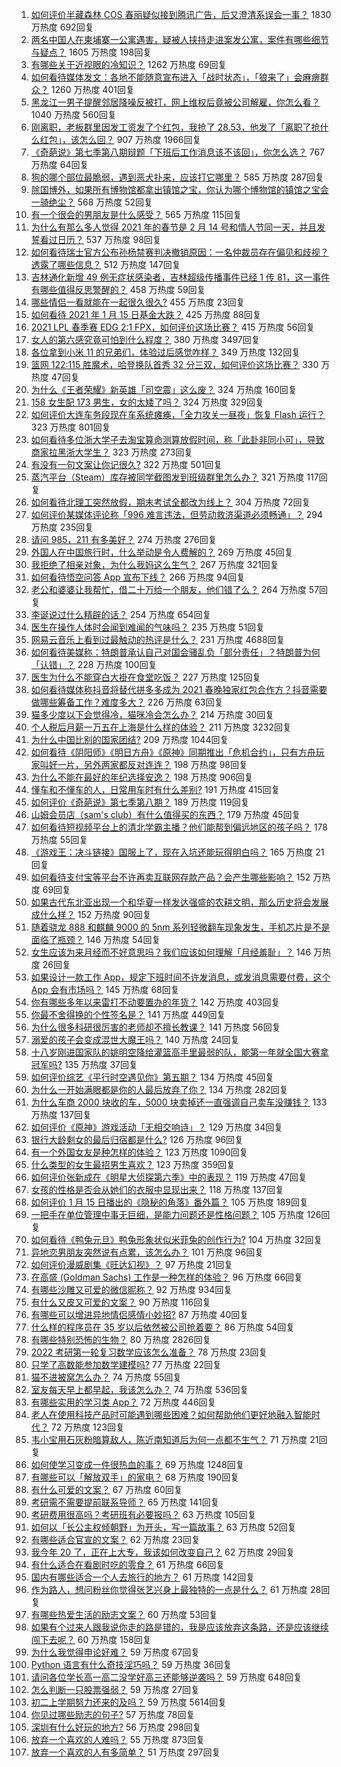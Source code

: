1. [如何评价半藏森林 COS 春丽疑似接到腾讯广告，后又澄清系误会一事？](https://www.zhihu.com/question/439594856) 1830 万热度 692回复
1. [两名中国人在柬埔寨一公寓遇害，疑被人挟持走进案发公寓，案件有哪些细节与疑点？](https://www.zhihu.com/question/439363050) 1605 万热度 198回复
1. [有哪些关于近视眼的冷知识？](https://www.zhihu.com/question/437446126) 1262 万热度 69回复
1. [如何看待媒体发文：各地不能随意宣布进入「战时状态」，「狼来了」会麻痹群众？](https://www.zhihu.com/question/439609149) 1260 万热度 401回复
1. [黑龙江一男子提醒邻居降噪反被打，网上维权后竟被公司解雇，你怎么看？](https://www.zhihu.com/question/439492690) 1040 万热度 560回复
1. [刚离职，老板群里因发工资发了个红包，我抢了 28.53，他发了「离职了抢什么红包」，该怎么回？](https://www.zhihu.com/question/406777225) 907 万热度 1966回复
1. [《奇葩说》第七季第八期辩题「下班后工作消息该不该回」，你怎么选？](https://www.zhihu.com/question/439692187) 767 万热度 64回复
1. [狗的哪个部位最脆弱，遇到恶犬扑来，应该打它哪里？](https://www.zhihu.com/question/315822708) 585 万热度 287回复
1. [除国博外，如果所有博物馆都拿出镇馆之宝，你认为哪个博物馆的镇馆之宝会一骑绝尘？](https://www.zhihu.com/question/439459795) 568 万热度 52回复
1. [有一个很会的男朋友是什么感受？](https://www.zhihu.com/question/391872560) 565 万热度 115回复
1. [为什么有那么多人觉得 2021 年的春节是 2 月 14 号和情人节同一天，并且发誓看过日历？](https://www.zhihu.com/question/438961635) 537 万热度 98回复
1. [如何看待瑞士官方公布孙杨禁赛判决撤销原因：一名仲裁员存在偏见和歧视？透露了哪些信息？](https://www.zhihu.com/question/439609004) 512 万热度 147回复
1. [吉林通化新增 49 例无症状感染者，吉林超级传播事件已经 1 传 81，这一事件有哪些值得反思警醒的？](https://www.zhihu.com/question/439640554) 458 万热度 59回复
1. [哪些情侣一看就能在一起很久很久?](https://www.zhihu.com/question/309398217) 455 万热度 23回复
1. [如何看待 2021 年 1 月 15 日基金大跌？](https://www.zhihu.com/question/439488842) 425 万热度 88回复
1. [2021 LPL 春季赛 EDG 2:1 FPX，如何评价这场比赛？](https://www.zhihu.com/question/439678590) 415 万热度 56回复
1. [女人的第六感究竟可怕到什么程度？](https://www.zhihu.com/question/33311702) 380 万热度 3497回复
1. [各位拿到小米 11 的兄弟们，体验过后感觉咋样？](https://www.zhihu.com/question/437497000) 349 万热度 132回复
1. [篮网 122:115 胜魔术，哈登换队首秀 32 分三双，如何评价这场比赛？](https://www.zhihu.com/question/439753832) 330 万热度 47回复
1. [为什么《王者荣耀》新英雄「司空震」这么废？](https://www.zhihu.com/question/439314693) 324 万热度 160回复
1. [158 女生配 173 男生，女的太矮了吗？](https://www.zhihu.com/question/438744019) 324 万热度 329回复
1. [如何评价大连车务段现在车系统瘫痪，「全力攻关一昼夜」恢复 Flash 运行？](https://www.zhihu.com/question/439434803) 323 万热度 801回复
1. [如何看待多位浙大学子去淘宝算命测算放假时间，称「此卦非同小可」，导致商家拉黑浙大学生？](https://www.zhihu.com/question/439266362) 323 万热度 273回复
1. [有没有一句文案让你记很久?](https://www.zhihu.com/question/432213645) 322 万热度 501回复
1. [蒸汽平台（Steam）库存被同学截图发到班级群里怎么办？](https://www.zhihu.com/question/397721693) 321 万热度 117回复
1. [如何看待北理工突然放假，期末考试全都改为线上？](https://www.zhihu.com/question/439582454) 304 万热度 72回复
1. [如何评价某媒体评论称「996 难言违法，但劳动救济渠道必须畅通」？](https://www.zhihu.com/question/439481745) 294 万热度 235回复
1. [请问 985，211 有多美好？](https://www.zhihu.com/question/438353781) 274 万热度 276回复
1. [外国人在中国旅行时，什么举动是令人费解的？](https://www.zhihu.com/question/438531327) 269 万热度 45回复
1. [我拒绝了相亲对象，为什么我妈这么生气？](https://www.zhihu.com/question/438882455) 267 万热度 321回复
1. [如何看待悟空问答 App 宣布下线？](https://www.zhihu.com/question/439340180) 266 万热度 94回复
1. [老公和婆婆让我帮忙，借二十万给一个朋友，他们错了么？](https://www.zhihu.com/question/438988401) 264 万热度 57回复
1. [李诞说过什么精辟的话？](https://www.zhihu.com/question/307391327) 254 万热度 654回复
1. [医生在操作人体时会闻到难闻的气味吗？](https://www.zhihu.com/question/438372820) 235 万热度 51回复
1. [网易云音乐上看到过最触动的热评是什么？](https://www.zhihu.com/question/323985794) 231 万热度 4688回复
1. [如何看待美媒称：特朗普承认自己对国会骚乱负「部分责任」？特朗普为何「认错」？](https://www.zhihu.com/question/439017559) 228 万热度 100回复
1. [医生为什么不能穿白大褂在食堂吃饭？](https://www.zhihu.com/question/439426998) 227 万热度 125回复
1. [如何看待媒体称抖音将替代拼多多成为 2021 春晚独家红包合作方？抖音需要做哪些筹备工作？难度多大？](https://www.zhihu.com/question/439647367) 226 万热度 63回复
1. [猫多少度以下会觉得冷，猫咪冷会怎么办？](https://www.zhihu.com/question/418412189) 214 万热度 30回复
1. [个人税后月薪一万五在上海是什么样的体验？](https://www.zhihu.com/question/277693876) 211 万热度 3232回复
1. [为什么中国比别的国家团结?](https://www.zhihu.com/question/385179186) 209 万热度 1044回复
1. [如何看待《阴阳师》《明日方舟》《原神》同期推出「危机合约」，只有方舟玩家叫好一片，另外两家都反对连连？](https://www.zhihu.com/question/439622032) 198 万热度 98回复
1. [为什么不能在最好的年纪选择安逸？](https://www.zhihu.com/question/433551479) 198 万热度 906回复
1. [懂车和不懂车的人，日常用车时有什么差别?](https://www.zhihu.com/question/323302262) 191 万热度 415回复
1. [如何评价《奇葩说》第七季第八期？](https://www.zhihu.com/question/439695417) 189 万热度 119回复
1. [山姆会员店（sam's club）有什么值得买的东西？](https://www.zhihu.com/question/58897556) 179 万热度 45回复
1. [如何看待短视频平台上的清北学霸主播？他们能帮到偏远地区的孩子吗？](https://www.zhihu.com/question/439505036) 178 万热度 55回复
1. [《游戏王：决斗链接》国服上了，现在入坑还能玩得明白吗？](https://www.zhihu.com/question/436884558) 165 万热度 21回复
1. [如何看待支付宝等平台不许再卖互联网存款产品？会产生哪些影响？](https://www.zhihu.com/question/439561713) 152 万热度 69回复
1. [如果古代东北亚出现一个和华夏一样发达强盛的农耕文明，那么历史将会发展成什么样？](https://www.zhihu.com/question/423318234) 152 万热度 90回复
1. [随着骁龙 888 和麒麟 9000 的 5nm 系列轻微翻车现象发生，手机芯片是不是面临了瓶颈？](https://www.zhihu.com/question/437367381) 146 万热度 54回复
1. [女生应该为来月经而不好意思吗？我们应该如何理解「月经羞耻」？](https://www.zhihu.com/question/439002774) 146 万热度 26回复
1. [如果设计一款工作 App，规定下班时间不许发消息，或发消息需要付费，这个 App 会有市场吗？](https://www.zhihu.com/question/439733944) 145 万热度 68回复
1. [你有哪些多年以来雷打不动要置办的年货？](https://www.zhihu.com/question/39640704) 142 万热度 403回复
1. [你最不舍得换的个性签名是？](https://www.zhihu.com/question/363666577) 141 万热度 449回复
1. [为什么很多科研很厉害的老师却不擅长教课？](https://www.zhihu.com/question/28692518) 141 万热度 56回复
1. [溺爱的孩子会变成混世大魔王吗？](https://www.zhihu.com/question/40523986) 140 万热度 24回复
1. [十八岁刚进国家队的姚明空降给灌篮高手里最弱的队，能第一年就全国大赛拿冠军吗?](https://www.zhihu.com/question/438405250) 135 万热度 37回复
1. [如何评价综艺《平行时空遇见你》第五期？](https://www.zhihu.com/question/439440841) 134 万热度 45回复
1. [为什么一开始满眼都是你的人最后放弃了你？](https://www.zhihu.com/question/437654996) 134 万热度 282回复
1. [为什么车商 2000 块收的车，5000 块卖掉还一直强调自己卖车没赚钱？](https://www.zhihu.com/question/434339039) 133 万热度 137回复
1. [如何评价《原神》游戏活动「无相交响诗」？](https://www.zhihu.com/question/439643458) 129 万热度 34回复
1. [银行大龄剩女的最后归宿都是什么?](https://www.zhihu.com/question/429775260) 126 万热度 96回复
1. [有一个外国女友是种怎样的体验？](https://www.zhihu.com/question/27428976) 123 万热度 1090回复
1. [什么类型的女生最招男生喜欢？](https://www.zhihu.com/question/410755157) 123 万热度 359回复
1. [如何评价张新成在《明星大侦探第六季》中的表现？](https://www.zhihu.com/question/439508998) 119 万热度 47回复
1. [女孩的性格是否会从她们的衣服中显现出来？](https://www.zhihu.com/question/421780799) 118 万热度 137回复
1. [如何评价 1 月 15 日播出的《隐秘的角落》番外篇？](https://www.zhihu.com/question/439536977) 105 万热度 189回复
1. [一把手在单位管理中事无巨细，是能力问题还是性格问题？](https://www.zhihu.com/question/436496164) 105 万热度 126回复
1. [如何看待《鸭兔元旦》鸭兔形象状似米菲兔的创作行为?](https://www.zhihu.com/question/439584918) 104 万热度 32回复
1. [异地恋男朋友突然说有点累，该怎么办？](https://www.zhihu.com/question/431902400) 101 万热度 96回复
1. [如何评价漫威剧集《旺达幻视》？](https://www.zhihu.com/question/436980136) 97 万热度 21回复
1. [在高盛 (Goldman Sachs) 工作是一种怎样的体验？](https://www.zhihu.com/question/24396479) 96 万热度 66回复
1. [有哪些沙雕又可爱的微信昵称？](https://www.zhihu.com/question/340847881) 92 万热度 934回复
1. [有什么又皮又可爱的文案？](https://www.zhihu.com/question/422507482) 90 万热度 116回复
1. [有哪些可以增进异地情侣感情小妙招?](https://www.zhihu.com/question/386411013) 87 万热度 40回复
1. [什么样的程序员在 35 岁以后依然被公司抢着要？](https://www.zhihu.com/question/437925439) 86 万热度 54回复
1. [有哪些特别恐怖的生物？](https://www.zhihu.com/question/53934389) 80 万热度 2826回复
1. [2022 考研第一轮复习数学应该怎么准备？](https://www.zhihu.com/question/417958735) 78 万热度 23回复
1. [只学了高数能参加数学建模吗?](https://www.zhihu.com/question/372287320) 77 万热度 22回复
1. [猫不进被窝怎么办？](https://www.zhihu.com/question/438363702) 74 万热度 55回复
1. [室友每天早上都早起，我该怎么办？](https://www.zhihu.com/question/298972541) 74 万热度 536回复
1. [有哪些实用的学习类 App？](https://www.zhihu.com/question/28311690) 72 万热度 446回复
1. [老人在使用科技产品时可能遇到哪些困难？如何帮助他们更好地融入智能时代？](https://www.zhihu.com/question/438465058) 72 万热度 123回复
1. [韦小宝用石灰粉暗算敌人，陈近南知道后为何一点都不生气？](https://www.zhihu.com/question/439148882) 71 万热度 21回复
1. [如何使学习变成一件很热血的事？](https://www.zhihu.com/question/39732240) 69 万热度 1248回复
1. [有哪些可以「解放双手」的家电？](https://www.zhihu.com/question/438924211) 68 万热度 190回复
1. [有什么可爱的文案？](https://www.zhihu.com/question/432252709) 67 万热度 60回复
1. [考研需不需要提前联系导师？](https://www.zhihu.com/question/333895524) 65 万热度 141回复
1. [考研费用很高吗？考研班有必要报吗？](https://www.zhihu.com/question/306512527) 63 万热度 105回复
1. [如何以「长公主权倾朝野」为开头，写一篇故事？](https://www.zhihu.com/question/402010747) 63 万热度 52回复
1. [有哪些适合官宣的文案？](https://www.zhihu.com/question/436157838) 62 万热度 23回复
1. [我今年 20 了，正在上大专，我该如何改变自己？](https://www.zhihu.com/question/303962412) 62 万热度 29回复
1. [有什么适合在看剧时吃的零食？](https://www.zhihu.com/question/430963011) 61 万热度 66回复
1. [国内有哪些适合一个人去旅行的地方？](https://www.zhihu.com/question/318166662) 61 万热度 142回复
1. [作为路人，想问粉丝你觉得张艺兴身上最独特的一点是什么？](https://www.zhihu.com/question/439467728) 61 万热度 28回复
1. [有哪些热爱生活的励志文案？](https://www.zhihu.com/question/431166795) 60 万热度 53回复
1. [如果有个过来人跟我说你走的路是错的，我是应该放弃这条路，还是应该继续闯下去呢？](https://www.zhihu.com/question/435900611) 60 万热度 158回复
1. [为什么我觉得申论好难？](https://www.zhihu.com/question/431272244) 59 万热度 67回复
1. [Python 语言有什么奇技淫巧吗？](https://www.zhihu.com/question/431725755) 59 万热度 36回复
1. [请问各位学长高一高二没学好高三还能够逆袭吗？](https://www.zhihu.com/question/437098067) 59 万热度 648回复
1. [怎么判断一只股票强弱？](https://www.zhihu.com/question/437213869) 59 万热度 27回复
1. [初二上学期努力还来的及吗？](https://www.zhihu.com/question/433201988) 59 万热度 5614回复
1. [你见过哪些励志的句子?](https://www.zhihu.com/question/407149621) 57 万热度 78回复
1. [深圳有什么好玩的地方?](https://www.zhihu.com/question/23191525) 56 万热度 298回复
1. [放弃一个喜欢的人难吗？](https://www.zhihu.com/question/438483669) 55 万热度 873回复
1. [放弃一个喜欢的人有多简单？](https://www.zhihu.com/question/438210675) 51 万热度 297回复
